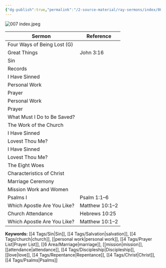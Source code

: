 ```yaml
---
{"dg-publish":true,"permalink":"/2-source-material/ray-sermons/index/007-jan-1959-may-1959/"}
---
```


![007 index.jpeg](/img/user/2%20Source%20Material/Ray%20Sermons/Scans/007%20index.jpeg)

| Sermon                             | Reference              |
|------------------------------------|------------------------|
| Four Ways of Being Lost (G)        |                        |
| Great Things                       | John 3:16              |
| Sin                                |                        |
| Records                            |                        |
| I Have Sinned                      |                        |
| Personal Work                      |                        |
| Prayer                             |                        |
| Personal Work                      |                        |
| Prayer                             |                        |
| What Must I Do to Be Saved?        |                        |
| The Work of the Church             |                        |
| I Have Sinned                      |                        |
| Lovest Thou Me?                    |                        |
| I Have Sinned                      |                        |
| Lovest Thou Me?                    |                        |
| The Eight Woes                     |                        |
| Characteristics of Christ          |                        |
| Marriage Ceremony                  |                        |
| Mission Work and Women             |                        |
| Psalms I                           | Psalm 1:1–6            |
| Which Apostle Are You Like?        | Matthew 10:1–2         |
| Church Attendance                  | Hebrews 10:25          |
| Which Apostle Are You Like?        | Matthew 10:1–2         |

**Keywords:** [[4 Tags/Sin\|Sin]], [[4 Tags/Salvation\|salvation]], [[4 Tags/church\|church]], [[personal work\|personal work]], [[4 Tags/Prayer List\|Prayer List]], [[6 Area/Marriage\|marriage]], [[mission\|mission]], [[attendance\|attendance]], [[4 Tags/Discipleship\|Discipleship]], [[love\|love]], [[4 Tags/Repentance\|Repentance]], [[4 Tags/Christ\|Christ]], [[4 Tags/Psalms\|Psalms]]